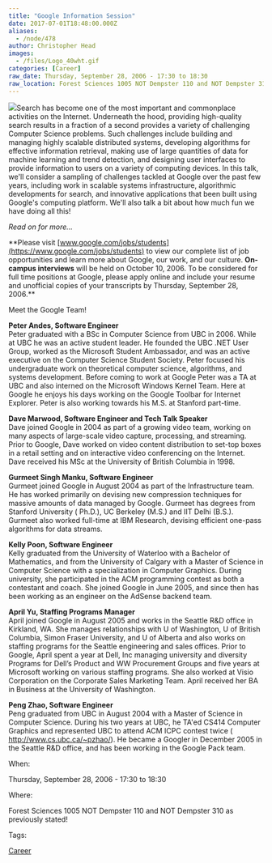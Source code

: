 ```yaml
---
title: "Google Information Session"
date: 2017-07-01T18:48:00.000Z
aliases:
  - /node/478
author: Christopher Head
images:
  - /files/Logo_40wht.gif
categories: [Career]
raw_date: Thursday, September 28, 2006 - 17:30 to 18:30
raw_location: Forest Sciences 1005 NOT Dempster 110 and NOT Dempster 310 as previously stated!
---
```


![](/files/Logo_40wht.gif)Search has become one of the most important and commonplace activities on the Internet. Underneath the hood, providing high-quality search results in a fraction of a second provides a variety of challenging Computer Science problems. Such challenges include building and managing highly scalable distributed systems, developing algorithms for effective information retrieval, making use of large quantities of data for machine learning and trend detection, and designing user interfaces to provide information to users on a variety of computing devices. In this talk, we'll consider a sampling of challenges tackled at Google over the past few years, including work in scalable systems infrastructure, algorithmic developments for search, and innovative applications that been built using Google's computing platform. We'll also talk a bit about how much fun we have doing all this!

_Read on for more..._

\*\*Please visit [www.google.com/jobs/students](https://www.google.com/jobs/students) to view our complete list of job opportunities and learn more about Google, our work, and our culture. **On-campus interviews** will be held on October 10, 2006. To be considered for full time positions at Google, please apply online and include your resume and unofficial copies of your transcripts by Thursday, September 28, 2006.\*\*

Meet the Google Team!

**Peter Andes, Software Engineer** \
Peter graduated with a BSc in Computer Science from UBC in 2006. While at UBC he was an active student leader. He founded the UBC .NET User Group, worked as the Microsoft Student Ambassador, and was an active executive on the Computer Science Student Society. Peter focused his undergraduate work on theoretical computer science, algorithms, and systems development. Before coming to work at Google Peter was a TA at UBC and also interned on the Microsoft Windows Kernel Team. Here at Google he enjoys his days working on the Google Toolbar for Internet Explorer. Peter is also working towards his M.S. at Stanford part-time.

**Dave Marwood, Software Engineer and Tech Talk Speaker** \
Dave joined Google in 2004 as part of a growing video team, working on many aspects of large-scale video capture, processing, and streaming. Prior to Google, Dave worked on video content distribution to set-top boxes in a retail setting and on interactive video conferencing on the Internet. Dave received his MSc at the University of British Columbia in 1998.

**Gurmeet Singh Manku, Software Engineer** \
Gurmeet joined Google in August 2004 as part of the Infrastructure team. He has worked primarily on devising new compression techniques for massive amounts of data managed by Google. Gurmeet has degrees from Stanford University ( Ph.D.), UC Berkeley (M.S.) and IIT Delhi (B.S.). Gurmeet also worked full-time at IBM Research, devising efficient one-pass algorithms for data streams.

**Kelly Poon, Software Engineer** \
Kelly graduated from the University of Waterloo with a Bachelor of Mathematics, and from the University of Calgary with a Master of Science in Computer Science with a specialization in Computer Graphics. During university, she participated in the ACM programming contest as both a contestant and coach. She joined Google in June 2005, and since then has been working as an engineer on the AdSense backend team.

**April Yu, Staffing Programs Manager** \
April joined Google in August 2005 and works in the Seattle R&D office in Kirkland, WA. She manages relationships with U of Washington, U of British Columbia, Simon Fraser University, and U of Alberta and also works on staffing programs for the Seattle engineering and sales offices. Prior to Google, April spent a year at Dell, Inc managing university and diversity Programs for Dell’s Product and WW Procurement Groups and five years at Microsoft working on various staffing programs. She also worked at Visio Corporation on the Corporate Sales Marketing Team. April received her BA in Business at the University of Washington.

**Peng Zhao, Software Engineer** \
Peng graduated from UBC in August 2004 with a Master of Science in Computer Science. During his two years at UBC, he TA'ed CS414 Computer Graphics and represented UBC to attend ACM ICPC contest twice ( http://www.cs.ubc.ca/~pzhao/). He became a Googler in December 2005 in the Seattle R&D office, and has been working in the Google Pack team.

When: 

Thursday, September 28, 2006 - 17:30 to 18:30

Where: 

Forest Sciences 1005 NOT Dempster 110 and NOT Dempster 310 as previously stated!

Tags: 

[Career](/career)
